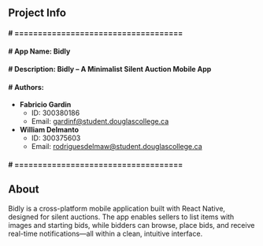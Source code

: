 ## Project Info
#### # ====================================
#### # App Name:		Bidly
#### # Description: Bidly – A Minimalist Silent Auction Mobile App
#### # Authors:
- **Fabricio Gardin**  
  - ID: 300380186  
  - Email: gardinf@student.douglascollege.ca
- **William Delmanto**  
  - ID: 300375603  
  - Email: rodriguesdelmaw@student.douglascollege.ca
#### # ====================================

## About
Bidly is a cross-platform mobile application built with React Native, designed for silent auctions. The app enables sellers to list items with images and starting bids, while bidders can browse, place bids, and receive real-time notifications—all within a clean, intuitive interface.
